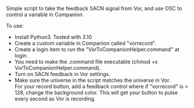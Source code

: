 Simple script to take the feedback SACN signal from Vor, and use OSC to control a variable in Companion.

To use:
- Install Python3.  Tested with 3.10
- Create a custom variable in Companion called "vorrecord".
- Create a login item to run the "VorToCompanionHelper.command" at login.
- You need to make the .command file executable (chmod +x VorToCompanionHelper.command).
- Turn on SACN feedback in Vor settings.
- Make sure the universe in the script matches the universe in Vor.
  \
For your record button, add a feedback control where if "vorrecord" is > 128, change the background color.  This will get your button to pulse every second as Vor is recording.
